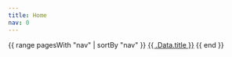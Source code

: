 ```yaml
---
title: Home
nav: 0
---
```

<nav>
  {{ range pagesWith "nav" | sortBy "nav" }}
  <a href="{{ .Url }}">{{ .Data.title }}</a>
  {{ end }}
</nav>

